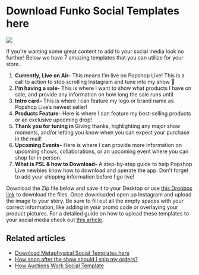 # Download Funko Social Templates here

![](https://help.popshop.live/hc/article\_attachments/4473054167055/mceclip1.png)

If you're wanting some great content to add to your social media look no further! Below we have 7 amazing templates that you can utilize for your store.&#x20;

1. **Currently, Live on Air-** This means I’m live on Popshop Live! This is a call to action to stop scrolling Instagram and tune into my show 🤩
2. **I'm having a sale-** This is where I want to show what products I have on sale, and provide any information on how long the sale runs until.
3. **Intro card-** This is where I can feature my logo or brand name as Popshop Live’s newest seller!
4. **Products Feature-** Here is where I can feature my best-selling products or an exclusive upcoming drop!
5. **Thank you for tuning in** Giving thanks, highlighting any major show moments, and/or letting you know when you can expect your purchase in the mail!
6. **Upcoming Events-** Here is where I can provide more information on upcoming shows, collaborations, or an upcoming event where you can shop for in person.
7. **What is PSL & how to Download-** A step-by-step guide to help Popshop Live newbies know how to download and operate the app. Don’t forget to add your shipping information before I go live!

Download the Zip file below and save it to your Desktop or use [this Dropbox link](https://www.dropbox.com/sh/owjrcsomfyr3p18/AAAgHa2LcbXXyxatEXBLaEx1a?dl=0) to download the files.  Once downloaded open up Instagram and upload the image to your story. Be sure to fill out all the empty spaces with your correct information, like adding in your promo code or overlaying your product pictures. For a detailed guide on how to upload these templates to your social media check out [this article](https://help.popshop.live/hc/en-us/articles/4413947646233).

## Related articles

* [Download Metaphysical Social Templates here](https://jamble.gitbook.io/popshop-live/marketing/social-media-marketing/metaphysical-category-social-templates/download-metaphysical-social-templates-here)
* [How soon after the show should I ship my orders?](https://jamble.gitbook.io/popshop-live/shipping-purchases-and-pick-up/fulfillment-and-shipping/how-soon-after-the-show-should-i-ship-my-orders)
* [How Auctions Work Social Template](https://jamble.gitbook.io/popshop-live/marketing/social-media-marketing/general-social-templates/how-auctions-work-social-template)
